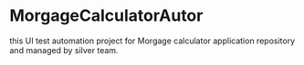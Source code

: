 # MorgageCalculatorAutor
this UI test automation project for Morgage calculator application repository and managed by silver team. 
